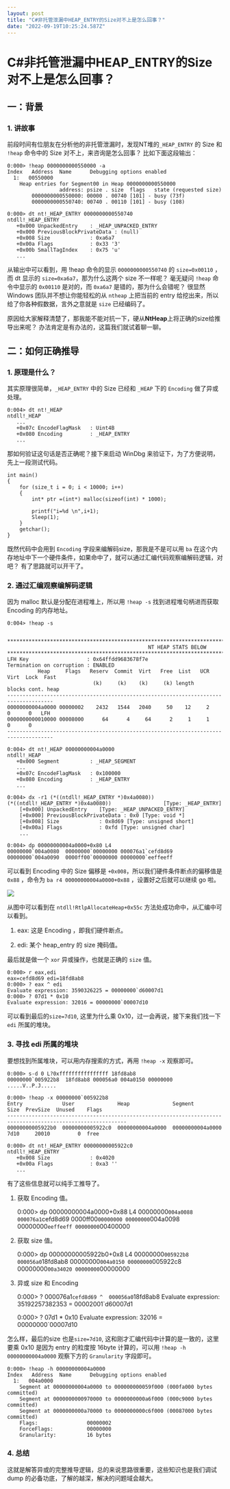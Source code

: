 ```yaml
---
layout: post
title: "C#非托管泄漏中HEAP_ENTRY的Size对不上是怎么回事？"
date: "2022-09-19T10:25:24.587Z"
---
```

C#非托管泄漏中HEAP\_ENTRY的Size对不上是怎么回事？
=================================

一：背景
----

### 1\. 讲故事

前段时间有位朋友在分析他的非托管泄漏时，发现NT堆的`_HEAP_ENTRY` 的 Size 和 `!heap` 命令中的 Size 对不上，来咨询是怎么回事？ 比如下面这段输出：

    
    0:000> !heap 0000000000550000 -a
    Index   Address  Name      Debugging options enabled
      1:   00550000 
        Heap entries for Segment00 in Heap 0000000000550000
                     address: psize . size  flags   state (requested size)
            0000000000550000: 00000 . 00740 [101] - busy (73f)
            0000000000550740: 00740 . 00110 [101] - busy (108)
    
    0:000> dt nt!_HEAP_ENTRY 0000000000550740
    ntdll!_HEAP_ENTRY
       +0x000 UnpackedEntry    : _HEAP_UNPACKED_ENTRY
       +0x000 PreviousBlockPrivateData : (null) 
       +0x008 Size             : 0xa6a7
       +0x00a Flags            : 0x33 '3'
       +0x00b SmallTagIndex    : 0x75 'u'
       ...
    
    

从输出中可以看到，用 !heap 命令的显示 `0000000000550740` 的 `size=0x00110` ，而 dt 显示的 `size=0xa6a7`，那为什么这两个 size 不一样呢？ 毫无疑问 `!heap` 命令中显示的 `0x00110` 是对的，而 `0xa6a7` 是错的，那为什么会错呢？ 很显然 Windows 团队并不想让你能轻松的从 `ntheap` 上把当前的 entry 给挖出来，所以给了你各种假数据，言外之意就是 `size` 已经编码了。

原因给大家解释清楚了，那我能不能对抗一下，硬从**NtHeap**上将正确的size给推导出来呢？ 办法肯定是有办法的，这篇我们就试着聊一聊。

二：如何正确推导
--------

### 1\. 原理是什么？

其实原理很简单，`_HEAP_ENTRY` 中的 Size 已经和 `_HEAP` 下的 `Encoding` 做了异或处理。

    
    0:004> dt nt!_HEAP 
    ntdll!_HEAP
       ...
       +0x07c EncodeFlagMask   : Uint4B
       +0x080 Encoding         : _HEAP_ENTRY
       ...
    
    

那如何验证这句话是否正确呢？接下来启动 WinDbg 来验证下，为了方便说明，先上一段测试代码。

    
    int main()
    {
    	for (size_t i = 0; i < 10000; i++)
    	{
    		int* ptr =(int*) malloc(sizeof(int) * 1000);
    
    		printf("i=%d \n",i+1);
    		Sleep(1);
    	}
    	getchar();
    }
    
    

既然代码中会用到 `Encoding` 字段来编解码size，那我是不是可以用 `ba` 在这个内存地址中下一个硬件条件，如果命中了，就可以通过汇编代码观察编解码逻辑，对吧？ 有了思路就可以开干了。

### 2\. 通过汇编观察编解码逻辑

因为 malloc 默认是分配在进程堆上，所以用 `!heap -s` 找到进程堆句柄进而获取 Encoding 的内存地址。

    
    0:004> !heap -s
    
    
    ************************************************************************************************************************
                                                  NT HEAP STATS BELOW
    ************************************************************************************************************************
    LFH Key                   : 0x64ffdd9683678f7e
    Termination on corruption : ENABLED
              Heap     Flags   Reserv  Commit  Virt   Free  List   UCR  Virt  Lock  Fast 
                                (k)     (k)    (k)     (k) length      blocks cont. heap 
    -------------------------------------------------------------------------------------
    00000000004a0000 00000002    2432   1544   2040     50    12     2    0      0   LFH
    0000000000010000 00008000      64      4     64      2     1     1    0      0      
    -------------------------------------------------------------------------------------
    
    0:004> dt nt!_HEAP 00000000004a0000
    ntdll!_HEAP
       +0x000 Segment          : _HEAP_SEGMENT
       ...
       +0x07c EncodeFlagMask   : 0x100000
       +0x080 Encoding         : _HEAP_ENTRY
       ...
    
    0:004> dx -r1 (*((ntdll!_HEAP_ENTRY *)0x4a0080))
    (*((ntdll!_HEAP_ENTRY *)0x4a0080))                 [Type: _HEAP_ENTRY]
        [+0x000] UnpackedEntry    [Type: _HEAP_UNPACKED_ENTRY]
        [+0x000] PreviousBlockPrivateData : 0x0 [Type: void *]
        [+0x008] Size             : 0x8d69 [Type: unsigned short]
        [+0x00a] Flags            : 0xfd [Type: unsigned char]
        ...
    
    0:004> dp 00000000004a0000+0x80 L4
    00000000`004a0080  00000000`00000000 000076a1`cefd8d69
    00000000`004a0090  0000ff00`00000000 00000000`eeffeeff
    
    

可以看到 Encoding 中的 Size 偏移是 `+0x008`，所以我们硬件条件断点的偏移值是 `0x88` ，命令为 `ba r4 00000000004a0000+0x88` ，设置好之后就可以继续 go 啦。

![](https://img2022.cnblogs.com/blog/214741/202209/214741-20220919143725302-1947327003.png)

从图中可以看到在 `ntdll!RtlpAllocateHeap+0x55c` 方法处成功命中，从汇编中可以看到。

1.  eax: 这是 Encoding ，即我们硬件断点。
    
2.  edi: 某个 heap\_entry 的 size 掩码值。
    

最后就是做一个 `xor` 异或操作，也就是正确的 `size` 值。

    0:000> r eax,edi
    eax=cefd8d69 edi=18fd8ab8
    0:000> ? eax ^ edi
    Evaluate expression: 3590326225 = 00000000`d60007d1
    0:000> ? 07d1 * 0x10
    Evaluate expression: 32016 = 00000000`00007d10
    
    

可以看到最后的`size=7d10`, 这里为什么乘 0x10，过一会再说，接下来我们找一下 `edi` 所属的堆块。

### 3\. 寻找 edi 所属的堆块

要想找到所属堆块，可以用内存搜索的方式，再用 `!heap -x` 观察即可。

    
    0:000> s-d 0 L?0xffffffffffffffff 18fd8ab8
    00000000`005922b8  18fd8ab8 000056a0 004a0150 00000000  .....V..P.J.....
    
    0:000> !heap -x 00000000`005922b8 
    Entry             User              Heap              Segment               Size  PrevSize  Unused    Flags
    -------------------------------------------------------------------------------------------------------------
    00000000005922b0  00000000005922c0  00000000004a0000  00000000004a0000      7d10     20010         0  free 
    
    0:000> dt nt!_HEAP_ENTRY 00000000005922c0
    ntdll!_HEAP_ENTRY
       +0x008 Size             : 0x4020
       +0x00a Flags            : 0xa3 ''
       ...
    
    

有了这些信息就可以纯手工推导了。

1.  获取 Encoding 值。

    
    0:000> dp 00000000004a0000+0x88 L4
    00000000`004a0088  000076a1`cefd8d69 0000ff00`00000000
    00000000`004a0098  00000000`eeffeeff 00000000`00400000
    
    

2.  获取 size 值。

    
    0:000> dp 00000000005922b0+0x8 L4
    00000000`005922b8  000056a0`18fd8ab8 00000000`004a0150
    00000000`005922c8  00000000`00a34020 00000000`00000000
    
    

3.  异或 size 和 Encoding

    
    0:000> ? 000076a1`cefd8d69 ^  000056a0`18fd8ab8
    Evaluate expression: 35192257382353 = 00002001`d60007d1
    
    0:000> ? 07d1 * 0x10
    Evaluate expression: 32016 = 00000000`00007d10
    
    

怎么样，最后的size 也是`size=7d10`, 这和刚才汇编代码中计算的是一致的，这里要乘 0x10 是因为 entry 的粒度按 16byte 计算的，可以用 `!heap -h 00000000004a0000` 观察下方的 `Granularity` 字段即可。

    
    0:000> !heap -h 00000000004a0000
    Index   Address  Name      Debugging options enabled
      1:   004a0000 
        Segment at 00000000004a0000 to 000000000059f000 (000fa000 bytes committed)
        Segment at 0000000000970000 to 0000000000a6f000 (000c9000 bytes committed)
        Segment at 0000000000a70000 to 0000000000c6f000 (00087000 bytes committed)
        Flags:                00000002
        ForceFlags:           00000000
        Granularity:          16 bytes
    
    

### 4\. 总结

这就是解答异或的完整推导逻辑，总的来说思路很重要，这些知识也是我们调试 dump 的必备功底，了解的越深，解决的问题域会越大。